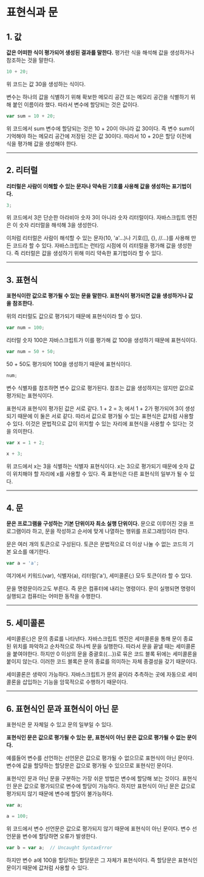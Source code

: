 # 표현식과 문

## 1. 값

**값은 어떠한 식이 평가되어 생성된 결과를 말한다.** 평가란 식을 해석해 값을 생성하거나 참조하는 것을 말한다.

```javascript
10 + 20;
```

위 코드는 값 30을 생성하는 식이다.

변수는 하나의 값을 식별하기 위해 확보한 메모리 공간 또는 메모리 공간을 식별하기 위해 붙인 이름이라 했다. 따라서 변수에 할당되는 것은 값이다.

```javascript
var sum = 10 + 20;
```

위 코드에서 sum 변수에 할당되는 것은 10 + 20이 아니라 값 30이다. 즉 변수 sum이 기억해야 하는 메모리 공간에 저장된 것은 값 30이다. 따라서 10 + 20은 할당 이전에 식을 평가해 값을 생성해야 한다.

***

## 2. 리터럴

**리터럴은 사람이 이해할 수 있는 문자나 약속된 기호를 사용해 값을 생성하는 표기법이다.**

```javascript
3;
```

위 코드에서 3은 단순한 아라비아 숫자 3이 아니라 숫자 리터럴이다. 자바스크립트 엔진은 이 숫자 리터럴을 해석해 3을 생성한다.

이처럼 리터럴은 사람이 해석할 수 있는 문자(10, 'a'...)나 기호([], {}, //...)를 사용해 만든 코드라 할 수 있다. 자바스크립트는 런타임 시점에 이 리터럴을 평가해 값을 생성한다. 즉 리터럴은 값을 생성하기 위해 미리 약속한 표기법이라 할 수 있다.

***

## 3. 표현식

**표현식이란 값으로 평가될 수 있는 문을 말한다. 표현식이 평가되면 값을 생성하거나 값을 참조한다.**

위의 리터럴도 값으로 평가되기 때문에 표현식이라 할 수 있다.

```javascript
var num = 100;
```

리터럴 숫자 100은 자바스크립트가 이를 평가해 값 100을 생성하기 때문에 표현식이다.

```javascript
var num = 50 + 50;
```

50 + 50도 평가되어 100을 생성하기 때문에 표현식이다.

```javascript
num;
```

변수 식별자를 참조하면 변수 값으로 평가된다. 참조는 값을 생성하지는 않지만 값으로 평가되는 표현식이다.

표현식과 표현식이 평가된 값은 서로 같다. 1 + 2 = 3; 에서 1 + 2가 평가되어 3이 생성되기 때문에 이 둘은 서로 같다. 따라서 값으로 평가될 수 있는 표현식은 값처럼 사용할 수 있다. 이것은 문법적으로 값이 위치할 수 있는 자리에 표현식을 사용할 수 있다는 것을 의미한다.

```javascript
var x = 1 + 2;

x + 3;
```

위 코드에서 x는 3을 식별하는 식별자 표현식이다. x는 3으로 평가되기 때문에 숫자 값이 위치해야 할 자리에 x를 사용할 수 있다. 즉 표현식은 다른 표현식의 일부가 될 수 있다.

***

## 4. 문

**문은 프로그램을 구성하는 기본 단위이자 최소 실행 단위이다.** 문으로 이루어진 것을 프로그램이라 하고, 문을 작성하고 순서에 맞게 나열하는 행위를 프로그래밍이라 한다.

문은 여러 개의 토큰으로 구성된다. 토큰은 문법적으로 더 이상 나눌 수 없는 코드의 기본 요소를 얘기한다.

```javascript
var a = 'a';
```

여기에서 키워드(var), 식별자(a), 리터럴('a'), 세미콜론(;) 모두 토큰이라 할 수 있다.

문을 명령문이라고도 부른다. 즉 문은 컴퓨터에 내리는 명령이다. 문이 실행되면 명령이 실행되고 컴퓨터는 어떠한 동작을 수행한다.

***

## 5. 세미콜론

세미콜론(;)은 문의 종료를 나타낸다. 자바스크립트 엔진은 세미콜론을 통해 문이 종료된 위치를 파악하고 순차적으로 하나씩 문을 실행한다. 따라서 문을 끝낼 때는 세미콜론을 붙여야한다. 하지만 0 이상의 문을 중괄호({...})로 묶은 코드 블록 뒤에는 세미콜론을 붙이지 않는다. 이러한 코드 블록은 문의 종료를 의미하는 자체 종결성을 갖기 때문이다.

세미콜론은 생략이 가능하다. 자바스크립트가 문의 끝이라 추측하는 곳에 자동으로 세미콜론을 삽입하는 기능을 암묵적으로 수행하기 때문이다.

***

## 6. 표현식인 문과 표현식이 아닌 문

표현식은 문 자체일 수 있고 문의 일부일 수 있다.

**표현식인 문은 값으로 평가될 수 있는 문, 표현식이 아닌 문은 값으로 평가될 수 없는 문이다.**

예를들어 변수를 선언하는 선언문은 값으로 평가될 수 없으므로 표현식이 아닌 문이다. 변수에 값을 할당하는 할당문은 값으로 평가될 수 있으므로 표현식인 문이다.

표현식인 문과 아닌 문을 구분하는 가장 쉬운 방법은 변수에 할당해 보는 것이다. 표현식인 문은 값으로 평가되므로 변수에 할당이 가능하다. 하지만 표현식이 아닌 문은 값으로 평가되지 않기 때문에 변수에 할당이 불가능하다.

```javascript
var a;

a = 100;
```

위 코드에서 변수 선언문은 값으로 평가되지 않기 때문에 표현식이 아닌 문이다. 변수 선언문을 변수에 할당하면 오류가 발생한다.

```javascript
var b = var a;  // Uncaught SyntaxError
```

하지만 변수 a에 100을 할당하는 할당문은 그 자체가 표현식이다. 즉 할당문은 표현식인 문이기 때문에 값처럼 사용할 수 있다.
